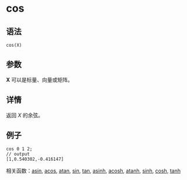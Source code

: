 # cos

## 语法

`cos(X)`

## 参数

**X** 可以是标量、向量或矩阵。

## 详情

返回 *X* 的余弦。

## 例子

```
cos 0 1 2;
// output
[1,0.540302,-0.416147]
```

相关函数：[asin](../a/asin.md), [acos](../a/acos.md), [atan](../a/atan.md), [sin](../s/sin.md), [tan](../t/tan.md), [asinh](../a/asinh.md), [acosh](../a/acosh.md), [atanh](../a/atanh.md), [sinh](../s/sinh.md), [cosh](cosh.md), [tanh](../t/tanh.md)

